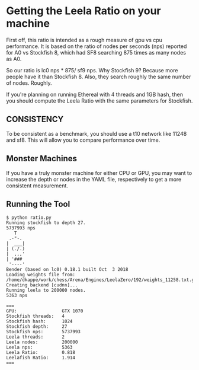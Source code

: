 # Getting the Leela Ratio on your machine

First off, this ratio is intended as a rough measure of gpu vs cpu performance. It is based on the ratio
of nodes per seconds (nps) reported for A0 vs Stockfish 8, which had SF8 searching 875 times as many nodes
as A0.

So our ratio is lc0 nps * 875/ sf9 nps. Why Stockfish 9? Because more people have it than Stockfish 8.
Also, they search roughly the same number of nodes. Roughly.

If you're planning on running Ethereal with 4 threads and 1GB hash, then you should compute the Leela
Ratio with the same parameters for Stockfish.

## CONSISTENCY

To be consistent as a benchmark, you should use a t10 network like 11248 and sf8. This will allow you to compare
performance over time.

## Monster Machines

If you have a truly monster machine for either CPU or GPU, you may want to increase the depth or nodes in the YAML file,
respectively to get a more consistent measurement.

## Running the Tool

```
$ python ratio.py 
Running stockfish to depth 27.
5737993 nps
   T
 .-"-.
|  ___|
| (./.)
|  ,,,' 
| '###
 '----'
Bender (based on lc0) 0.18.1 built Oct  3 2018
Loading weights file from: /home/dkappe/work/chess/Arena/Engines/LeelaZero/192/weights_11258.txt.gz
Creating backend [cudnn]...
Running leela to 200000 nodes.
5363 nps

===
GPU:                 GTX 1070
Stockfish threads:   4
Stockfish hash:      1024
Stockfish depth:     27
Stockfish nps:       5737993
Leela threads:       2
Leela nodes:         200000
Leela nps:           5363
Leela Ratio:         0.818
Leelafish Ratio:     1.914
===
```
